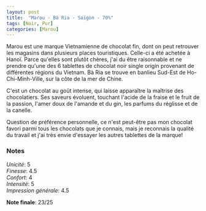 ```yaml
---
layout: post
title:  "Marou - Bà Ria - Saïgon - 70%"
tags: [Noir, Pur] 
categories: [Marou]
---
```


Marou est une marque Vietnamienne de chocolat fin, dont on peut retrouver les magasins dans plusieurs places touristiques. Celle-ci a été achetée à Hanoï. Parce qu'elles sont plutôt chères, j'ai du être raisonnable et ne prendre qu'une des 6 tablettes de chocolat noir single origin provenant de différentes régions du Vietnam. Bà Ria se trouve en banlieu Sud-Est de Ho-Chi-Minh-Ville, sur la côte de la mer de Chine.

C'est un chocolat au goût intense, qui laisse apparaître la maîtrise des chocolatiers. Ses saveurs évoluent, touchant l'acide de la fraise et le fruit de la passion, l'amer doux de l'amande et du gin, les parfums du réglisse et de la canelle.  

Question de préférence personnelle, ce n'est peut-être pas mon chocolat favori parmi tous les chocolats que je connais, mais je reconnais la qualité du travail et j'ai très envie d'essayer les autres tablettes de la marque!



### Notes

_Unicité_: 5  
_Finesse_: 4.5  
_Confort_: 4  
_Intensité_: 5  
_Impression générale_: 4.5

**Note finale**: 23/25